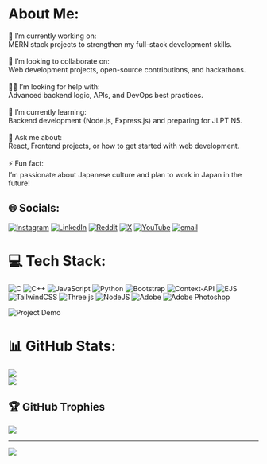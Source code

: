 # About Me:
🎯 I’m currently working on:  <br>MERN stack projects to strengthen my full-stack development skills.<br><br>🤝 I’m looking to collaborate on:  <br>Web development projects, open-source contributions, and hackathons.<br><br>🙋‍♂️ I’m looking for help with:  <br>Advanced backend logic, APIs, and DevOps best practices.<br><br>🌱 I’m currently learning:  <br>Backend development (Node.js, Express.js) and preparing for JLPT N5.<br><br>💬 Ask me about:  <br>React, Frontend projects, or how to get started with web development.<br><br>⚡ Fun fact:  <br>I’m passionate about Japanese culture and plan to work in Japan in the future!


## 🌐 Socials:
[![Instagram](https://img.shields.io/badge/Instagram-%23E4405F.svg?logo=Instagram&logoColor=white)](https://instagram.com/sourin_chattaraj) [![LinkedIn](https://img.shields.io/badge/LinkedIn-%230077B5.svg?logo=linkedin&logoColor=white)](https://linkedin.com/in/sourin-chattaraj-231b79336) [![Reddit](https://img.shields.io/badge/Reddit-%23FF4500.svg?logo=Reddit&logoColor=white)](https://reddit.com/user/sourin_da854) [![X](https://img.shields.io/badge/X-black.svg?logo=X&logoColor=white)](https://x.com/sourin05) [![YouTube](https://img.shields.io/badge/YouTube-%23FF0000.svg?logo=YouTube&logoColor=white)](https://youtube.com/@@sourinchattaraj8622) [![email](https://img.shields.io/badge/Email-D14836?logo=gmail&logoColor=white)](mailto:sourinchattaraj99@gmail.com) 

# 💻 Tech Stack:
![C](https://img.shields.io/badge/c-%2300599C.svg?style=for-the-badge&logo=c&logoColor=white) ![C++](https://img.shields.io/badge/c++-%2300599C.svg?style=for-the-badge&logo=c%2B%2B&logoColor=white) ![JavaScript](https://img.shields.io/badge/javascript-%23323330.svg?style=for-the-badge&logo=javascript&logoColor=%23F7DF1E) ![Python](https://img.shields.io/badge/python-3670A0?style=for-the-badge&logo=python&logoColor=ffdd54) ![Bootstrap](https://img.shields.io/badge/bootstrap-%238511FA.svg?style=for-the-badge&logo=bootstrap&logoColor=white) ![Context-API](https://img.shields.io/badge/Context--Api-000000?style=for-the-badge&logo=react) ![EJS](https://img.shields.io/badge/ejs-%23B4CA65.svg?style=for-the-badge&logo=ejs&logoColor=black) ![TailwindCSS](https://img.shields.io/badge/tailwindcss-%2338B2AC.svg?style=for-the-badge&logo=tailwind-css&logoColor=white) ![Three js](https://img.shields.io/badge/threejs-black?style=for-the-badge&logo=three.js&logoColor=white) ![NodeJS](https://img.shields.io/badge/node.js-6DA55F?style=for-the-badge&logo=node.js&logoColor=white) ![Adobe](https://img.shields.io/badge/adobe-%23FF0000.svg?style=for-the-badge&logo=adobe&logoColor=white) ![Adobe Photoshop](https://img.shields.io/badge/adobe%20photoshop-%2331A8FF.svg?style=for-the-badge&logo=adobe%20photoshop&logoColor=white)

![Project Demo](https://i.redd.it/n8agw6z2smyb1.gif)

# 📊 GitHub Stats:
![](https://nirzak-streak-stats.vercel.app/?user=SourinChattaraj&theme=shadow_green&hide_border=false)<br/>
![](https://github-readme-stats.vercel.app/api/top-langs/?username=SourinChattaraj&theme=shadow_green&hide_border=false&include_all_commits=false&count_private=false&layout=compact)

## 🏆 GitHub Trophies
![](https://github-profile-trophy.vercel.app/?username=SourinChattaraj&theme=radical&no-frame=true&no-bg=false&margin-w=4)

---
[![](https://visitcount.itsvg.in/api?id=SourinChattaraj&icon=2&color=0)](https://visitcount.itsvg.in)

